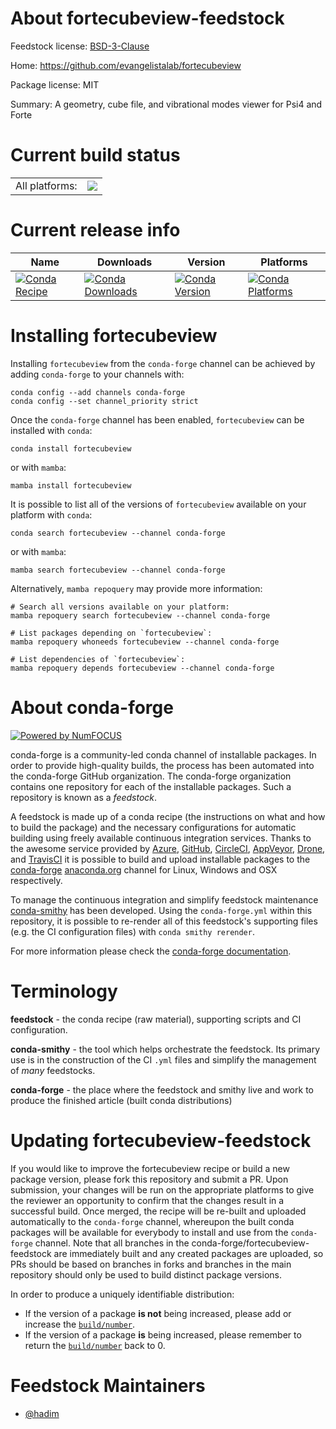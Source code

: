 About fortecubeview-feedstock
=============================

Feedstock license: [BSD-3-Clause](https://github.com/conda-forge/fortecubeview-feedstock/blob/main/LICENSE.txt)

Home: https://github.com/evangelistalab/fortecubeview

Package license: MIT

Summary: A geometry, cube file, and vibrational modes viewer for Psi4 and Forte

Current build status
====================


<table><tr><td>All platforms:</td>
    <td>
      <a href="https://dev.azure.com/conda-forge/feedstock-builds/_build/latest?definitionId=18837&branchName=main">
        <img src="https://dev.azure.com/conda-forge/feedstock-builds/_apis/build/status/fortecubeview-feedstock?branchName=main">
      </a>
    </td>
  </tr>
</table>

Current release info
====================

| Name | Downloads | Version | Platforms |
| --- | --- | --- | --- |
| [![Conda Recipe](https://img.shields.io/badge/recipe-fortecubeview-green.svg)](https://anaconda.org/conda-forge/fortecubeview) | [![Conda Downloads](https://img.shields.io/conda/dn/conda-forge/fortecubeview.svg)](https://anaconda.org/conda-forge/fortecubeview) | [![Conda Version](https://img.shields.io/conda/vn/conda-forge/fortecubeview.svg)](https://anaconda.org/conda-forge/fortecubeview) | [![Conda Platforms](https://img.shields.io/conda/pn/conda-forge/fortecubeview.svg)](https://anaconda.org/conda-forge/fortecubeview) |

Installing fortecubeview
========================

Installing `fortecubeview` from the `conda-forge` channel can be achieved by adding `conda-forge` to your channels with:

```
conda config --add channels conda-forge
conda config --set channel_priority strict
```

Once the `conda-forge` channel has been enabled, `fortecubeview` can be installed with `conda`:

```
conda install fortecubeview
```

or with `mamba`:

```
mamba install fortecubeview
```

It is possible to list all of the versions of `fortecubeview` available on your platform with `conda`:

```
conda search fortecubeview --channel conda-forge
```

or with `mamba`:

```
mamba search fortecubeview --channel conda-forge
```

Alternatively, `mamba repoquery` may provide more information:

```
# Search all versions available on your platform:
mamba repoquery search fortecubeview --channel conda-forge

# List packages depending on `fortecubeview`:
mamba repoquery whoneeds fortecubeview --channel conda-forge

# List dependencies of `fortecubeview`:
mamba repoquery depends fortecubeview --channel conda-forge
```


About conda-forge
=================

[![Powered by
NumFOCUS](https://img.shields.io/badge/powered%20by-NumFOCUS-orange.svg?style=flat&colorA=E1523D&colorB=007D8A)](https://numfocus.org)

conda-forge is a community-led conda channel of installable packages.
In order to provide high-quality builds, the process has been automated into the
conda-forge GitHub organization. The conda-forge organization contains one repository
for each of the installable packages. Such a repository is known as a *feedstock*.

A feedstock is made up of a conda recipe (the instructions on what and how to build
the package) and the necessary configurations for automatic building using freely
available continuous integration services. Thanks to the awesome service provided by
[Azure](https://azure.microsoft.com/en-us/services/devops/), [GitHub](https://github.com/),
[CircleCI](https://circleci.com/), [AppVeyor](https://www.appveyor.com/),
[Drone](https://cloud.drone.io/welcome), and [TravisCI](https://travis-ci.com/)
it is possible to build and upload installable packages to the
[conda-forge](https://anaconda.org/conda-forge) [anaconda.org](https://anaconda.org/)
channel for Linux, Windows and OSX respectively.

To manage the continuous integration and simplify feedstock maintenance
[conda-smithy](https://github.com/conda-forge/conda-smithy) has been developed.
Using the ``conda-forge.yml`` within this repository, it is possible to re-render all of
this feedstock's supporting files (e.g. the CI configuration files) with ``conda smithy rerender``.

For more information please check the [conda-forge documentation](https://conda-forge.org/docs/).

Terminology
===========

**feedstock** - the conda recipe (raw material), supporting scripts and CI configuration.

**conda-smithy** - the tool which helps orchestrate the feedstock.
                   Its primary use is in the construction of the CI ``.yml`` files
                   and simplify the management of *many* feedstocks.

**conda-forge** - the place where the feedstock and smithy live and work to
                  produce the finished article (built conda distributions)


Updating fortecubeview-feedstock
================================

If you would like to improve the fortecubeview recipe or build a new
package version, please fork this repository and submit a PR. Upon submission,
your changes will be run on the appropriate platforms to give the reviewer an
opportunity to confirm that the changes result in a successful build. Once
merged, the recipe will be re-built and uploaded automatically to the
`conda-forge` channel, whereupon the built conda packages will be available for
everybody to install and use from the `conda-forge` channel.
Note that all branches in the conda-forge/fortecubeview-feedstock are
immediately built and any created packages are uploaded, so PRs should be based
on branches in forks and branches in the main repository should only be used to
build distinct package versions.

In order to produce a uniquely identifiable distribution:
 * If the version of a package **is not** being increased, please add or increase
   the [``build/number``](https://docs.conda.io/projects/conda-build/en/latest/resources/define-metadata.html#build-number-and-string).
 * If the version of a package **is** being increased, please remember to return
   the [``build/number``](https://docs.conda.io/projects/conda-build/en/latest/resources/define-metadata.html#build-number-and-string)
   back to 0.

Feedstock Maintainers
=====================

* [@hadim](https://github.com/hadim/)

